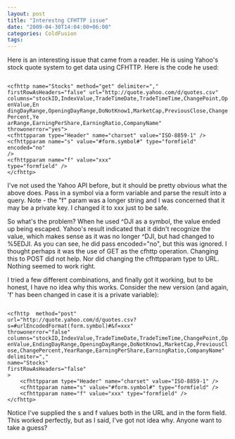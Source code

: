 ```yaml
---
layout: post
title: "Interestng CFHTTP issue"
date: "2009-04-30T14:04:00+06:00"
categories: ColdFusion 
tags: 
---
```


Here is an interesting issue that came from a reader. He is using Yahoo's stock quote system to get data using CFHTTP. Here is the code he used:

<code>
&lt;cfhttp name="Stocks" method="get" delimiter=","
firstRowAsHeaders="false" url="http://quote.yahoo.com/d/quotes.csv"
columns="stockID,IndexValue,TradeTimeDate,TradeTimeTime,ChangePoint,OpenValue,En
dingDayRange,OpeningDayRange,DoNotKnow1,MarketCap,PreviousClose,ChangePercent,Ye
arRange,EarningPerShare,EarningRatio,CompanyName"
throwonerror="yes"&gt;
&lt;cfhttpparam type="Header" name="charset" value="ISO-8859-1" /&gt;
&lt;cfhttpparam name="s" value="#form.symbol#" type="formfield" encoded="no"
/&gt;
&lt;cfhttpparam name="f" value="xxx"
type="formfield" /&gt;
&lt;/cfhttp&gt;
</code>

I've not used the Yahoo API before, but it should be pretty obvious what the above does. Pass in a symbol via a form variable and parse the result into a query. Note - the "f" param was a longer string and I was concerned that it may be a private key. I changed it to xxx just to be safe.

So what's the problem? When he used ^DJI as a symbol, the value ended up being escaped. Yahoo's result indicated that it didn't recognize the value, which makes sense as it was no longer ^DJI, but had changed to %5EDJI. As you can see, he did pass encoded="no", but this was ignored. I thought perhaps it was the use of GET as the cfhttp operation. Changing this to POST did not help. Nor did changing the cfhttpparam type to URL. Nothing seemed to work right.

I tried a few different combinations, and finally got it working, but to be honest, I have no idea why this works. Consider the new version (and again, 'f' has been changed in case it is a private variable):

<code>
&lt;cfhttp  method="post" 
url="http://quote.yahoo.com/d/quotes.csv?s=#urlEncodedFormat(form.symbol)#&f=xxx"
throwonerror="false"
columns="stockID,IndexValue,TradeTimeDate,TradeTimeTime,ChangePoint,OpenValue,EndingDayRange,OpeningDayRange,DoNotKnow1,MarketCap,PreviousClose,ChangePercent,YearRange,EarningPerShare,EarningRatio,CompanyName"
delimiter=","
name="Stocks"
firstRowAsHeaders="false"
&gt;
	&lt;cfhttpparam type="Header" name="charset" value="ISO-8859-1" /&gt;
	&lt;cfhttpparam name="s" value="#form.symbol#" type="formfield" /&gt;
    &lt;cfhttpparam name="f" value="xxx" type="formfield" /&gt;
&lt;/cfhttp&gt;
</code>

Notice I've supplied the s and f values both in the URL and in the form field. This worked perfectly, but as I said, I've got not idea why. Anyone want to take a guess?